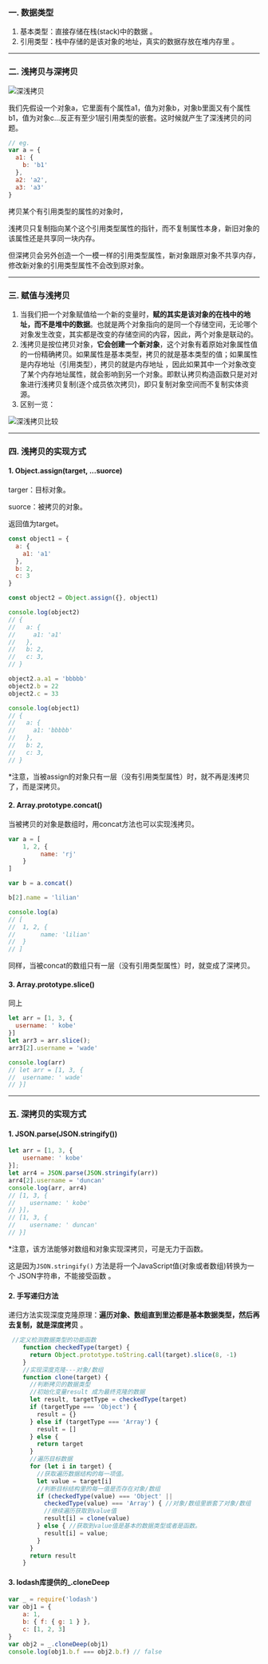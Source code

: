 ### 一. 数据类型

1. 基本类型：直接存储在栈(stack)中的数据 。
2. 引用类型：栈中存储的是该对象的地址，真实的数据存放在堆内存里 。



------

### 二. 浅拷贝与深拷贝 

![深浅拷贝](G:\myRoadOfWeb\js\我的文章\imgs\深浅拷贝.png)

我们先假设一个对象a，它里面有个属性a1，值为对象b，对象b里面又有个属性b1，值为对象c...反正有至少1层引用类型的嵌套。这时候就产生了深浅拷贝的问题。

```javascript
// eg.
var a = {
  a1: {
    b: 'b1'
  },
  a2: 'a2',
  a3: 'a3'
}
```



拷贝某个有引用类型的属性的对象时，

浅拷贝只复制指向某个这个引用类型属性的指针，而不复制属性本身，新旧对象的该属性还是共享同一块内存。

但深拷贝会另外创造一个一模一样的引用类型属性，新对象跟原对象不共享内存，修改新对象的引用类型属性不会改到原对象。 

------

### 三. 赋值与浅拷贝 

1. 当我们把一个对象赋值给一个新的变量时，**赋的其实是该对象的在栈中的地址，而不是堆中的数据**。也就是两个对象指向的是同一个存储空间，无论哪个对象发生改变，其实都是改变的存储空间的内容，因此，两个对象是联动的。 
2. 浅拷贝是按位拷贝对象，**它会创建一个新对象**，这个对象有着原始对象属性值的一份精确拷贝。如果属性是基本类型，拷贝的就是基本类型的值；如果属性是内存地址（引用类型），拷贝的就是内存地址 ，因此如果其中一个对象改变了某个内存地址属性，就会影响到另一个对象。即默认拷贝构造函数只是对对象进行浅拷贝复制(逐个成员依次拷贝)，即只复制对象空间而不复制实体资源。
3. 区别一览：

![深浅拷贝比较](G:\myRoadOfWeb\js\我的文章\imgs\深浅拷贝比较.png)

------

### 四. 浅拷贝的实现方式 

#### 1. **Object.assign(target,  ...suorce)**

targer：目标对象。

suorce：被拷贝的对象。

返回值为target。

```javascript
const object1 = {
  a: {
    a1: 'a1'
  },
  b: 2,
  c: 3
}

const object2 = Object.assign({}, object1)

console.log(object2)
// {
//   a: {
//     a1: 'a1'
//   },
//   b: 2,
//   c: 3,
// }

object2.a.a1 = 'bbbbb'
object2.b = 22
object2.c = 33

console.log(object1)
// {
//   a: {
//     a1: 'bbbbb'
//   },
//   b: 2,
//   c: 3,
// }
```

*注意，当被assign的对象只有一层（没有引用类型属性）时，就不再是浅拷贝了，而是深拷贝。

#### 2. Array.prototype.concat()

当被拷贝的对象是数组时，用concat方法也可以实现浅拷贝。

```javascript
var a = [
	1, 2, {
		 name: 'rj'
	}
]

var b = a.concat()

b[2].name = 'lilian'

console.log(a)
// [
// 	1, 2, {
// 		 name: 'lilian'
// 	}
// ]
```

同样，当被concat的数组只有一层（没有引用类型属性）时，就变成了深拷贝。

#### 3. Array.prototype.slice()

同上

```javascript
let arr = [1, 3, {
  username: ' kobe'
}]
let arr3 = arr.slice();
arr3[2].username = 'wade'

console.log(arr)
// let arr = [1, 3, {
//  username: ' wade'
// }]
```



------

### 五. 深拷贝的实现方式 

#### 1. JSON.parse(JSON.stringify())

```javascript
let arr = [1, 3, {
    username: ' kobe'
}];
let arr4 = JSON.parse(JSON.stringify(arr))
arr4[2].username = 'duncan'
console.log(arr, arr4)
// [1, 3, {
//    username: ' kobe'
// }]，
// [1, 3, {
//    username: ' duncan'
// }]
```

*注意，该方法能够对数组和对象实现深拷贝，可是无力于函数。

这是因为`JSON.stringify()` 方法是将一个JavaScript值(对象或者数组)转换为一个 JSON字符串，不能接受函数 。



#### 2. 手写递归方法

递归方法实现深度克隆原理：**遍历对象、数组直到里边都是基本数据类型，然后再去复制，就是深度拷贝** 。

```javascript
 //定义检测数据类型的功能函数
    function checkedType(target) {
      return Object.prototype.toString.call(target).slice(8, -1)
    }
    //实现深度克隆---对象/数组
    function clone(target) {
      //判断拷贝的数据类型
      //初始化变量result 成为最终克隆的数据
      let result, targetType = checkedType(target)
      if (targetType === 'Object') {
        result = {}
      } else if (targetType === 'Array') {
        result = []
      } else {
        return target
      }
      //遍历目标数据
      for (let i in target) {
        //获取遍历数据结构的每一项值。
        let value = target[i]
        //判断目标结构里的每一值是否存在对象/数组
        if (checkedType(value) === 'Object' ||
          checkedType(value) === 'Array') { //对象/数组里嵌套了对象/数组
          //继续遍历获取到value值
          result[i] = clone(value)
        } else { //获取到value值是基本的数据类型或者是函数。
          result[i] = value;
        }
      }
      return result
    }
```

#### 3. lodash库提供的_.cloneDeep 

```javascript
var _ = require('lodash')
var obj1 = {
    a: 1,
    b: { f: { g: 1 } },
    c: [1, 2, 3]
}
var obj2 = _.cloneDeep(obj1)
console.log(obj1.b.f === obj2.b.f) // false
```

